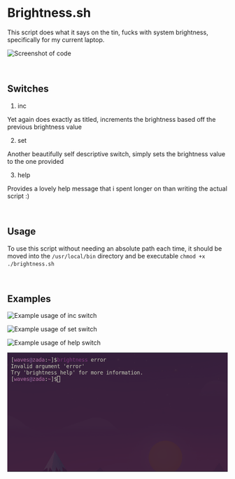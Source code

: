 # Brightness.sh

This script does what it says on the tin, fucks with system brightness, specifically for my current laptop.

![Screenshot of code](/path/to/screenshot)

&nbsp;

## Switches

1. inc

Yet again does exactly as titled, increments the brightness based off the previous brightness value

2. set

Another beautifully self descriptive switch, simply sets the brightness value to the one provided

3. help

Provides a lovely help message that i spent longer on than writing the actual script :)

&nbsp;

## Usage

To use this script without needing an absolute path each time, it should be moved into the `/usr/local/bin` directory and be executable `chmod +x ./brightness.sh`

&nbsp;

## Examples

![Example usage of inc switch](https://github.com/Waveyyyy/dotfiles/new/main/.scripts/brightness/screenshots/inc_example.png)

![Example usage of set switch](https://github.com/Waveyyyy/dotfiles/new/main/.scripts/brightness/screenshots/set_example.png)

![Example usage of help switch](https://github.com/Waveyyyy/dotfiles/new/main/.scripts/brightness/screenshots/help_example.png)

![Example of incorrect input](https://github.com/Waveyyyy/dotfiles/blob/0095437b37883aac77d3f01529dcbda6492c0522/.scripts/brightness/screenshots/error_example.png)
